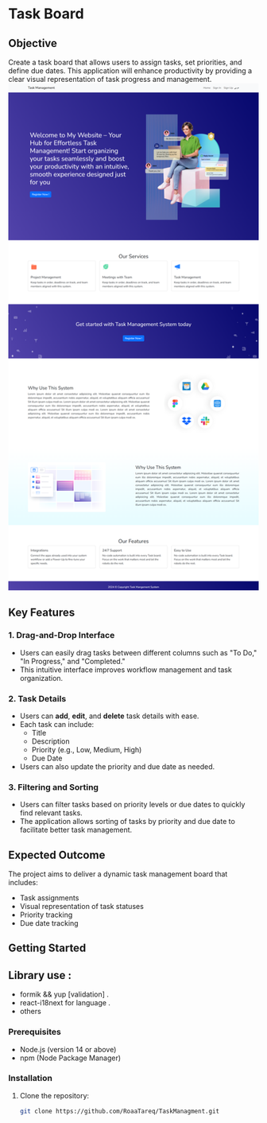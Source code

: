 # Task Board

## Objective
Create a task board that allows users to assign tasks, set priorities, and define due dates. This application will enhance productivity by providing a clear visual representation of task progress and management.
![Task Board Screenshot](./src/assets/images/Home-en.png)
## Key Features

### 1. Drag-and-Drop Interface
- Users can easily drag tasks between different columns such as "To Do," "In Progress," and "Completed."
- This intuitive interface improves workflow management and task organization.

### 2. Task Details
- Users can **add**, **edit**, and **delete** task details with ease.
- Each task can include:
  - Title
  - Description
  - Priority (e.g., Low, Medium, High)
  - Due Date
- Users can also update the priority and due date as needed.

### 3. Filtering and Sorting
- Users can filter tasks based on priority levels or due dates to quickly find relevant tasks.
- The application allows sorting of tasks by priority and due date to facilitate better task management.

## Expected Outcome
The project aims to deliver a dynamic task management board that includes:
- Task assignments
- Visual representation of task statuses
- Priority tracking
- Due date tracking

## Getting Started
## Library use :
- formik && yup [validation] .
- react-i18next for language .
- others
### Prerequisites
- Node.js (version 14 or above)
- npm (Node Package Manager)

### Installation
1. Clone the repository:
   ```bash
   git clone https://github.com/RoaaTareq/TaskManagment.git
 
